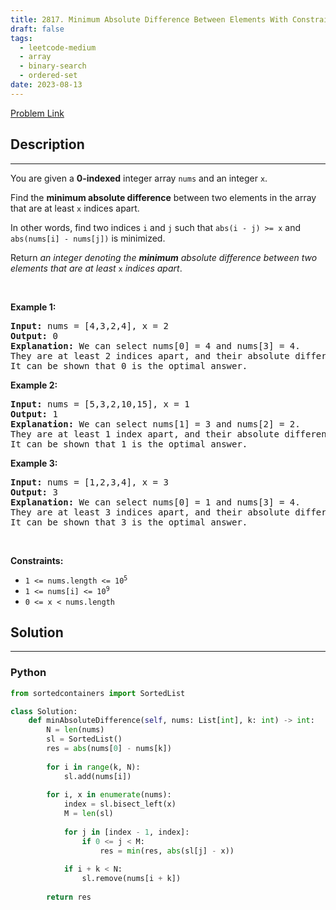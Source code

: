```yaml
---
title: 2817. Minimum Absolute Difference Between Elements With Constraint
draft: false
tags: 
  - leetcode-medium
  - array
  - binary-search
  - ordered-set
date: 2023-08-13
---
```


[Problem Link](https://leetcode.com/problems/minimum-absolute-difference-between-elements-with-constraint/)

## Description

---
<p>You are given a <strong>0-indexed</strong> integer array <code>nums</code> and an integer <code>x</code>.</p>

<p>Find the <strong>minimum absolute difference</strong> between two elements in the array that are at least <code>x</code> indices apart.</p>

<p>In other words, find two indices <code>i</code> and <code>j</code> such that <code>abs(i - j) &gt;= x</code> and <code>abs(nums[i] - nums[j])</code> is minimized.</p>

<p>Return<em> an integer denoting the <strong>minimum</strong> absolute difference between two elements that are at least</em> <code>x</code> <em>indices apart</em>.</p>

<p>&nbsp;</p>
<p><strong class="example">Example 1:</strong></p>

<pre>
<strong>Input:</strong> nums = [4,3,2,4], x = 2
<strong>Output:</strong> 0
<strong>Explanation:</strong> We can select nums[0] = 4 and nums[3] = 4. 
They are at least 2 indices apart, and their absolute difference is the minimum, 0. 
It can be shown that 0 is the optimal answer.
</pre>

<p><strong class="example">Example 2:</strong></p>

<pre>
<strong>Input:</strong> nums = [5,3,2,10,15], x = 1
<strong>Output:</strong> 1
<strong>Explanation:</strong> We can select nums[1] = 3 and nums[2] = 2.
They are at least 1 index apart, and their absolute difference is the minimum, 1.
It can be shown that 1 is the optimal answer.
</pre>

<p><strong class="example">Example 3:</strong></p>

<pre>
<strong>Input:</strong> nums = [1,2,3,4], x = 3
<strong>Output:</strong> 3
<strong>Explanation:</strong> We can select nums[0] = 1 and nums[3] = 4.
They are at least 3 indices apart, and their absolute difference is the minimum, 3.
It can be shown that 3 is the optimal answer.
</pre>

<p>&nbsp;</p>
<p><strong>Constraints:</strong></p>

<ul>
	<li><code>1 &lt;= nums.length &lt;= 10<sup>5</sup></code></li>
	<li><code>1 &lt;= nums[i] &lt;= 10<sup>9</sup></code></li>
	<li><code>0 &lt;= x &lt; nums.length</code></li>
</ul>


## Solution

---
### Python
``` py title='minimum-absolute-difference-between-elements-with-constraint'
from sortedcontainers import SortedList

class Solution:
    def minAbsoluteDifference(self, nums: List[int], k: int) -> int:
        N = len(nums)
        sl = SortedList()
        res = abs(nums[0] - nums[k])
        
        for i in range(k, N):
            sl.add(nums[i])
        
        for i, x in enumerate(nums):
            index = sl.bisect_left(x)
            M = len(sl)
            
            for j in [index - 1, index]:
                if 0 <= j < M:
                    res = min(res, abs(sl[j] - x))
            
            if i + k < N:
                sl.remove(nums[i + k])
        
        return res
```

